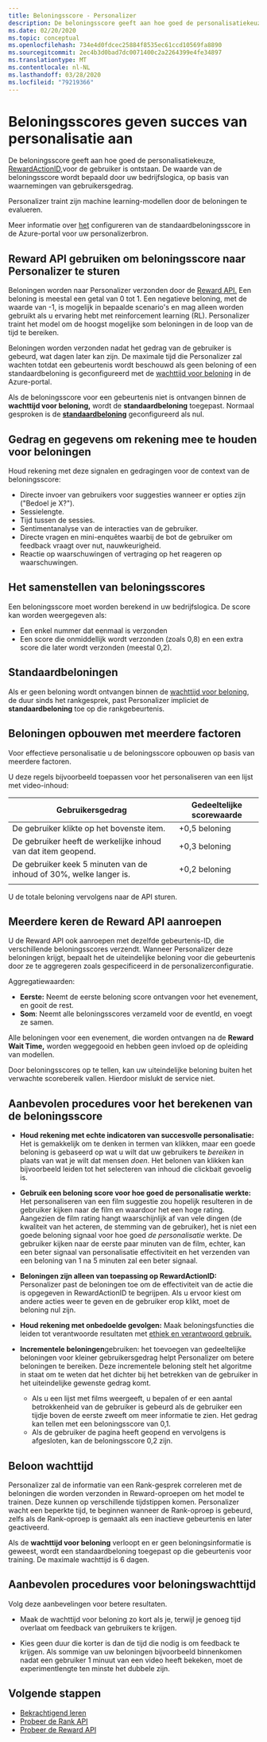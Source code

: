```yaml
---
title: Beloningsscore - Personalizer
description: De beloningsscore geeft aan hoe goed de personalisatiekeuze, RewardActionID, voor de gebruiker heeft geresulteerd. De waarde van de beloningsscore wordt bepaald door uw bedrijfslogica, op basis van waarnemingen van gebruikersgedrag. Personalizer traint zijn machine learning-modellen door de beloningen te evalueren.
ms.date: 02/20/2020
ms.topic: conceptual
ms.openlocfilehash: 734e4d0fdcec25884f8535ec61ccd10569fa8890
ms.sourcegitcommit: 2ec4b3d0bad7dc0071400c2a2264399e4fe34897
ms.translationtype: MT
ms.contentlocale: nl-NL
ms.lasthandoff: 03/28/2020
ms.locfileid: "79219366"
---
```

# <a name="reward-scores-indicate-success-of-personalization"></a>Beloningsscores geven succes van personalisatie aan

De beloningsscore geeft aan hoe goed de personalisatiekeuze, [RewardActionID,](https://docs.microsoft.com/rest/api/cognitiveservices/personalizer/rank/rank#response)voor de gebruiker is ontstaan. De waarde van de beloningsscore wordt bepaald door uw bedrijfslogica, op basis van waarnemingen van gebruikersgedrag.

Personalizer traint zijn machine learning-modellen door de beloningen te evalueren.

Meer informatie over [het](how-to-settings.md#configure-rewards-for-the-feedback-loop) configureren van de standaardbeloningsscore in de Azure-portal voor uw personalizerbron.

## <a name="use-reward-api-to-send-reward-score-to-personalizer"></a>Reward API gebruiken om beloningsscore naar Personalizer te sturen

Beloningen worden naar Personalizer verzonden door de [Reward API.](https://docs.microsoft.com/rest/api/cognitiveservices/personalizer/events/reward) Een beloning is meestal een getal van 0 tot 1. Een negatieve beloning, met de waarde van -1, is mogelijk in bepaalde scenario's en mag alleen worden gebruikt als u ervaring hebt met reinforcement learning (RL). Personalizer traint het model om de hoogst mogelijke som beloningen in de loop van de tijd te bereiken.

Beloningen worden verzonden nadat het gedrag van de gebruiker is gebeurd, wat dagen later kan zijn. De maximale tijd die Personalizer zal wachten totdat een gebeurtenis wordt beschouwd als geen beloning of een standaardbeloning is geconfigureerd met de [wachttijd voor beloning](#reward-wait-time) in de Azure-portal.

Als de beloningsscore voor een gebeurtenis niet is ontvangen binnen de **wachttijd voor beloning,** wordt de **standaardbeloning** toegepast. Normaal gesproken is de **[standaardbeloning](how-to-settings.md#configure-reward-settings-for-the-feedback-loop-based-on-use-case)** geconfigureerd als nul.


## <a name="behaviors-and-data-to-consider-for-rewards"></a>Gedrag en gegevens om rekening mee te houden voor beloningen

Houd rekening met deze signalen en gedragingen voor de context van de beloningsscore:

* Directe invoer van gebruikers voor suggesties wanneer er opties zijn ("Bedoel je X?").
* Sessielengte.
* Tijd tussen de sessies.
* Sentimentanalyse van de interacties van de gebruiker.
* Directe vragen en mini-enquêtes waarbij de bot de gebruiker om feedback vraagt over nut, nauwkeurigheid.
* Reactie op waarschuwingen of vertraging op het reageren op waarschuwingen.

## <a name="composing-reward-scores"></a>Het samenstellen van beloningsscores

Een beloningsscore moet worden berekend in uw bedrijfslogica. De score kan worden weergegeven als:

* Een enkel nummer dat eenmaal is verzonden
* Een score die onmiddellijk wordt verzonden (zoals 0,8) en een extra score die later wordt verzonden (meestal 0,2).

## <a name="default-rewards"></a>Standaardbeloningen

Als er geen beloning wordt ontvangen binnen de [wachttijd voor beloning](#reward-wait-time), de duur sinds het rankgesprek, past Personalizer impliciet de **standaardbeloning** toe op die rankgebeurtenis.

## <a name="building-up-rewards-with-multiple-factors"></a>Beloningen opbouwen met meerdere factoren

Voor effectieve personalisatie u de beloningsscore opbouwen op basis van meerdere factoren.

U deze regels bijvoorbeeld toepassen voor het personaliseren van een lijst met video-inhoud:

|Gebruikersgedrag|Gedeeltelijke scorewaarde|
|--|--|
|De gebruiker klikte op het bovenste item.|+0,5 beloning|
|De gebruiker heeft de werkelijke inhoud van dat item geopend.|+0,3 beloning|
|De gebruiker keek 5 minuten van de inhoud of 30%, welke langer is.|+0,2 beloning|
|||

U de totale beloning vervolgens naar de API sturen.

## <a name="calling-the-reward-api-multiple-times"></a>Meerdere keren de Reward API aanroepen

U de Reward API ook aanroepen met dezelfde gebeurtenis-ID, die verschillende beloningsscores verzendt. Wanneer Personalizer deze beloningen krijgt, bepaalt het de uiteindelijke beloning voor die gebeurtenis door ze te aggregeren zoals gespecificeerd in de personalizerconfiguratie.

Aggregatiewaarden:

*  **Eerste:** Neemt de eerste beloning score ontvangen voor het evenement, en gooit de rest.
* **Som**: Neemt alle beloningsscores verzameld voor de eventId, en voegt ze samen.

Alle beloningen voor een evenement, die worden ontvangen na de **Reward Wait Time,** worden weggegooid en hebben geen invloed op de opleiding van modellen.

Door beloningsscores op te tellen, kan uw uiteindelijke beloning buiten het verwachte scorebereik vallen. Hierdoor mislukt de service niet.

## <a name="best-practices-for-calculating-reward-score"></a>Aanbevolen procedures voor het berekenen van de beloningsscore

* **Houd rekening met echte indicatoren van succesvolle personalisatie:** Het is gemakkelijk om te denken in termen van klikken, maar een goede beloning is gebaseerd op wat u wilt dat uw gebruikers te *bereiken* in plaats van wat je wilt dat mensen *doen*.  Het belonen van klikken kan bijvoorbeeld leiden tot het selecteren van inhoud die clickbait gevoelig is.

* **Gebruik een beloning score voor hoe goed de personalisatie werkte:** Het personaliseren van een film suggestie zou hopelijk resulteren in de gebruiker kijken naar de film en waardoor het een hoge rating. Aangezien de film rating hangt waarschijnlijk af van vele dingen (de kwaliteit van het acteren, de stemming van de gebruiker), het is niet een goede beloning signaal voor hoe goed *de personalisatie* werkte. De gebruiker kijken naar de eerste paar minuten van de film, echter, kan een beter signaal van personalisatie effectiviteit en het verzenden van een beloning van 1 na 5 minuten zal een beter signaal.

* **Beloningen zijn alleen van toepassing op RewardActionID:** Personalizer past de beloningen toe om de effectiviteit van de actie die is opgegeven in RewardActionID te begrijpen. Als u ervoor kiest om andere acties weer te geven en de gebruiker erop klikt, moet de beloning nul zijn.

* **Houd rekening met onbedoelde gevolgen:** Maak beloningsfuncties die leiden tot verantwoorde resultaten met [ethiek en verantwoord gebruik.](ethics-responsible-use.md)

* **Incrementele beloningen**gebruiken: het toevoegen van gedeeltelijke beloningen voor kleiner gebruikersgedrag helpt Personalizer om betere beloningen te bereiken. Deze incrementele beloning stelt het algoritme in staat om te weten dat het dichter bij het betrekken van de gebruiker in het uiteindelijke gewenste gedrag komt.
    * Als u een lijst met films weergeeft, u bepalen of er een aantal betrokkenheid van de gebruiker is gebeurd als de gebruiker een tijdje boven de eerste zweeft om meer informatie te zien. Het gedrag kan tellen met een beloningsscore van 0,1.
    * Als de gebruiker de pagina heeft geopend en vervolgens is afgesloten, kan de beloningsscore 0,2 zijn.

## <a name="reward-wait-time"></a>Beloon wachttijd

Personalizer zal de informatie van een Rank-gesprek correleren met de beloningen die worden verzonden in Reward-oproepen om het model te trainen. Deze kunnen op verschillende tijdstippen komen. Personalizer wacht een beperkte tijd, te beginnen wanneer de Rank-oproep is gebeurd, zelfs als de Rank-oproep is gemaakt als een inactieve gebeurtenis en later geactiveerd.

Als de **wachttijd voor beloning** verloopt en er geen beloningsinformatie is geweest, wordt een standaardbeloning toegepast op die gebeurtenis voor training. De maximale wachttijd is 6 dagen.

## <a name="best-practices-for-reward-wait-time"></a>Aanbevolen procedures voor beloningswachttijd

Volg deze aanbevelingen voor betere resultaten.

* Maak de wachttijd voor beloning zo kort als je, terwijl je genoeg tijd overlaat om feedback van gebruikers te krijgen.

* Kies geen duur die korter is dan de tijd die nodig is om feedback te krijgen. Als sommige van uw beloningen bijvoorbeeld binnenkomen nadat een gebruiker 1 minuut van een video heeft bekeken, moet de experimentlengte ten minste het dubbele zijn.

## <a name="next-steps"></a>Volgende stappen

* [Bekrachtigend leren](concepts-reinforcement-learning.md)
* [Probeer de Rank API](https://westus2.dev.cognitive.microsoft.com/docs/services/personalizer-api/operations/Rank/console)
* [Probeer de Reward API](https://westus2.dev.cognitive.microsoft.com/docs/services/personalizer-api/operations/Reward)

